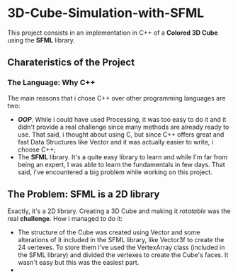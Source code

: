 # 3D-Cube-Simulation-with-SFML

This project consists in an implementation in C++ of a **Colored 3D Cube** using the **SFML** library.

## Charateristics of the Project
### The Language: Why C++
The main reasons that i chose C++ over other programming languages are two:

 - ***OOP***. While i could have used Processing, it was too easy to do it and it didn't provide a real challenge since many methods are already ready to use. That said, i thought about using C,
but since C++ offers great and fast Data Structures like Vector and it was actually easier to write, i choose C++;
 - The **SFML** library. It's a quite easy library to learn and while I'm far from being an expert, I was able to learn the fundamentals in few days. That said, i've encountered a big problem while
working on this project.

## The Problem: SFML is a 2D library
Exactly, it's a 2D library. Creating a 3D Cube and making it *rotatable* was the real **challenge**. How i managed to do it:

 - The structure of the Cube was created using Vector and some alterations of it included in the SFML library, like Vector3f to create the 24 vertexes. To store them I've used the VertexArray class (included
in the SFML library) and divided the vertexes to create the Cube's faces. It wasn't easy but this was the easiest part.
 -  
 

